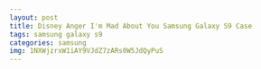 ```yaml
---
layout: post
title: Disney Anger I'm Mad About You Samsung Galaxy S9 Case
tags: samsung galaxy s9
categories: samsung
img: 1NXWjzrxW1iAY9VJdZ7zARs0W5JdQyPuS
---
```

